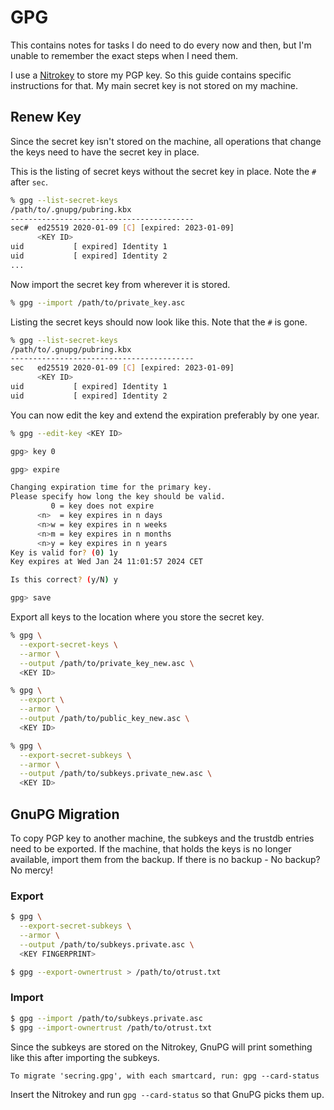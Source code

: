 # GPG

This contains notes for tasks I do need to do every now and then, but I'm unable
to remember the exact steps when I need them.

I use a [Nitrokey](https://www.nitrokey.com) to store my PGP key. So this guide
contains specific instructions for that. My main secret key is not stored on my
machine.

## Renew Key

Since the secret key isn't stored on the machine, all operations that change the
keys need to have the secret key in place.

This is the listing of secret keys without the secret key in place. Note the `#`
after `sec`.

```bash
% gpg --list-secret-keys                                 
/path/to/.gnupg/pubring.kbx
-----------------------------------------
sec#  ed25519 2020-01-09 [C] [expired: 2023-01-09]
      <KEY ID>
uid           [ expired] Identity 1
uid           [ expired] Identity 2
...
```

Now import the secret key from wherever it is stored.

```bash
% gpg --import /path/to/private_key.asc 
```

Listing the secret keys should now look like this. Note that the `#` is gone.

```bash
% gpg --list-secret-keys                                                                
/path/to/.gnupg/pubring.kbx
-----------------------------------------
sec   ed25519 2020-01-09 [C] [expired: 2023-01-09]
      <KEY ID>
uid           [ expired] Identity 1
uid           [ expired] Identity 2
```

You can now edit the key and extend the expiration preferably by one year.

```bash
% gpg --edit-key <KEY ID>

gpg> key 0

gpg> expire

Changing expiration time for the primary key.
Please specify how long the key should be valid.
         0 = key does not expire
      <n>  = key expires in n days
      <n>w = key expires in n weeks
      <n>m = key expires in n months
      <n>y = key expires in n years
Key is valid for? (0) 1y
Key expires at Wed Jan 24 11:01:57 2024 CET

Is this correct? (y/N) y

gpg> save
```

Export all keys to the location where you store the secret key.

```bash
% gpg \
  --export-secret-keys \
  --armor \
  --output /path/to/private_key_new.asc \
  <KEY ID>

% gpg \
  --export \
  --armor \
  --output /path/to/public_key_new.asc \
  <KEY ID>

% gpg \
  --export-secret-subkeys \
  --armor \
  --output /path/to/subkeys.private_new.asc \
  <KEY ID>
```

## GnuPG Migration

To copy PGP key to another machine, the subkeys and the trustdb entries need to
be exported. If the machine, that holds the keys is no longer available, import
them from the backup. If there is no backup - No backup? No mercy!

### Export

```bash
$ gpg \
  --export-secret-subkeys \
  --armor \
  --output /path/to/subkeys.private.asc \
  <KEY FINGERPRINT>

$ gpg --export-ownertrust > /path/to/otrust.txt
```

### Import

```bash
$ gpg --import /path/to/subkeys.private.asc
$ gpg --import-ownertrust /path/to/otrust.txt
```

Since the subkeys are stored on the Nitrokey, GnuPG will print something like
this after importing the subkeys.

```
To migrate 'secring.gpg', with each smartcard, run: gpg --card-status
```

Insert the Nitrokey and run `gpg --card-status` so that GnuPG picks them up.
